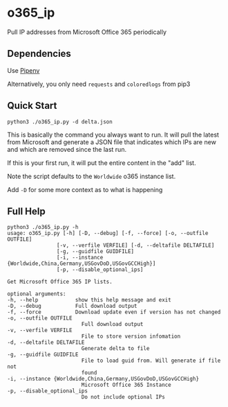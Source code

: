 # o365_ip
Pull IP addresses from Microsoft Office 365 periodically

## Dependencies

Use [Pipenv](https://pipenv.pypa.io/en/latest/)

Alternatively, you only need `requests` and `coloredlogs` from pip3

## Quick Start

    python3 ./o365_ip.py -d delta.json

This is basically the command you always want to run. It will pull the latest from Microsoft and generate a JSON file that indicates which IPs are new and which are removed since the last run.

If this is your first run, it will put the entire content in the "add" list.

Note the script defaults to the `Worldwide` o365 instance list.

Add `-D` for some more context as to what is happening

## Full Help

    python3 ./o365_ip.py -h
    usage: o365_ip.py [-h] [-D, --debug] [-f, --force] [-o, --outfile OUTFILE]
                    [-v, --verfile VERFILE] [-d, --deltafile DELTAFILE]
                    [-g, --guidfile GUIDFILE]
                    [-i, --instance {Worldwide,China,Germany,USGovDoD,USGovGCCHigh}]
                    [-p, --disable_optional_ips]

    Get Microsoft Office 365 IP lists.

    optional arguments:
    -h, --help            show this help message and exit
    -D, --debug           Full download output
    -f, --force           Download update even if version has not changed
    -o, --outfile OUTFILE
                            Full download output
    -v, --verfile VERFILE
                            File to store version infomation
    -d, --deltafile DELTAFILE
                            Generate delta to file
    -g, --guidfile GUIDFILE
                            File to load guid from. Will generate if file not
                            found
    -i, --instance {Worldwide,China,Germany,USGovDoD,USGovGCCHigh}
                            Microsoft Office 365 Instance
    -p, --disable_optional_ips
                            Do not include optional IPs
